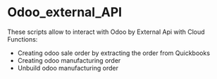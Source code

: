 # Odoo_external_API

These scripts allow to interact with Odoo by External Api with Cloud Functions:
- Creating odoo sale order by extracting the order from Quickbooks
- Creating odoo manufacturing order
- Unbuild odoo manufacturing order

